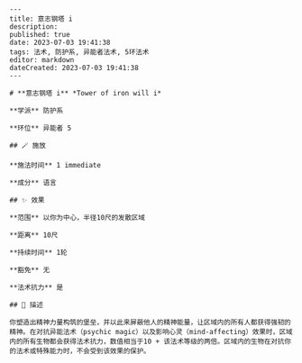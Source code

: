 
    ---
    title: 意志钢塔 i
    description: 
    published: true
    date: 2023-07-03 19:41:38
    tags: 法术, 防护系, 异能者法术, 5环法术
    editor: markdown
    dateCreated: 2023-07-03 19:41:38
    ---

    # **意志钢塔 i** *Tower of iron will i*

    **学派** 防护系 

    **环位** 异能者 5

    ## 🪄 施放

    **施法时间** 1 immediate

    **成分** 语言

    ## ✨ 效果  

    **范围** 以你为中心，半径10尺的发散区域

    **距离** 10尺  

    **持续时间** 1轮 

    **豁免** 无

    **法术抗力** 是

    ## 📖 描述

    你塑造出精神力量构筑的堡垒，并以此来屏蔽他人的精神能量，让区域内的所有人都获得强韧的精神。在对抗异能法术（psychic magic）以及影响心灵（mind-affecting）效果时，区域内的所有生物都会获得法术抗力，数值相当于10 + 该法术等级的两倍。区域内的生物在对抗你的法术或特殊能力时，不会受到该效果的保护。
    